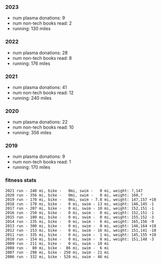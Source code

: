 
### 2023

* num plasma donations: 9
* num non-tech books read: 2 
* running: 130 miles

### 2022

* num plasma donations: 28
* num non-tech books read: 8 
* running: 176 miles

### 2021

* num plasma donations: 41
* num non-tech books read: 12
* running: 240 miles

### 2020

* num plasma donations: 22
* num non-tech books read: 10
* running: 356 miles

### 2019

* num plasma donations: 9
* num non-tech books read: 1
* running: 170 miles

### fitness stats

```
2021 run - 240 mi, bike -   0mi, swim -   0 mi, weight: ?,147
2020 run - 356 mi, bike -   0mi, swim -   0 mi, weight: 160,?
2019 run - 170 mi, bike -   0mi, swim - 7.8 mi, weight: 147,157 +10
2018 run - 170 mi, bike -   0 mi, swim - 13 mi, weight: 146,145 -1 
2017 run - 207 mi, bike -   0 mi, swim - 10 mi, weight: 152,151 -1 
2016 run - 250 mi, bike -   0 mi, swim -  0 mi, weight: 152,151 -1 
2015 run - 180 mi, bike -   0 mi, swim -  0 mi, weight: 155,152 -3 
2014 run - 235 mi, bike -   0 mi, swim -  6 mi, weight: 165,156 -9 
2013 run - 300 mi, bike -   0 mi, swim -  0 mi, weight: 146,164 +18 
2012 run - 153 mi, bike -   0 mi, swim - 16 mi, weight: 151,141 -10 
2011 run - 335 mi, bike -   0 mi, swim -  1 mi, weight: 145,155 +10
2010 run - 154 mi, bike -   0 mi, swim -  8 mi, weight: 151,148 -3
2009 run - 211 mi, bike -   0 mi, swim - 10 mi
2008 run -  80 mi, bike -  86 mi, swim -  6 mi
2007 run - 298 mi, bike - 250 mi, swim - 21 mi
2006 run - 332 mi, bike - 520 mi, swim - 46 mi
```
